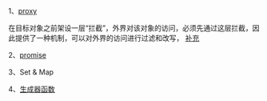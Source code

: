 1、[proxy](https://es6.ruanyifeng.com/#docs/proxy)

在目标对象之前架设一层“拦截”，外界对该对象的访问，必须先通过这层拦截，因此提供了一种机制，可以对外界的访问进行过滤和改写， [补充](https://blog.fundebug.com/2019/07/27/javascript-es6-how-to-use-proxy/)

2、[promise](https://es6.ruanyifeng.com/#docs/promise)

3、Set & Map

4、[生成器函数](https://juejin.cn/post/6844903877221810183)
